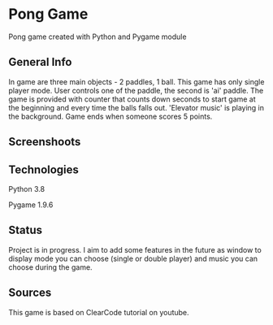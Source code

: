 # Pong Game

Pong game created with Python and Pygame module

## General Info
In game are three main objects - 2 paddles, 1 ball.
This game has only single player mode. User controls one of the paddle,
the second is 'ai' paddle. The game is provided with counter that counts down seconds to start game at the beginning and every time
the balls falls out. 'Elevator music' is playing in the background.
Game ends when someone scores 5 points.

## Screenshoots


## Technologies
Python 3.8 

Pygame 1.9.6

## Status
Project is in progress. I aim to add some features in the future as window to display
mode you can choose (single or double player) and music you can choose during the game.

## Sources
This game is based on ClearCode tutorial on youtube.
